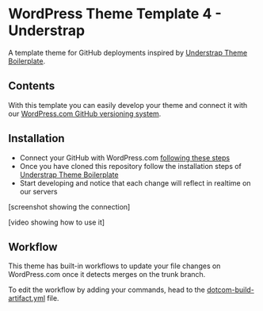 # WordPress Theme Template 4 - Understrap

A template theme for GitHub deployments inspired by [Understrap Theme Boilerplate](https://github.com/understrap/understrap).

## Contents

With this template you can easily develop your theme and connect it with our [WordPress.com GitHub versioning system](https://wordpress.com/support/deploy-from-github-workflow).

## Installation

- Connect your GitHub with WordPress.com [following these steps](https://wordpress.com/support/deploy-from-github-workflow)
- Once you have cloned this repository follow the installation steps of [Understrap Theme Boilerplate](https://github.com/understrap/understrap)
- Start developing and notice that each change will reflect in realtime on our servers

[screenshot showing the connection]

[video showing how to use it]

## Workflow

This theme has built-in workflows to update your file changes on WordPress.com once it detects merges on the trunk branch.

To edit the workflow by adding your commands, head to the [dotcom-build-artifact.yml](./.github/workflows/dotcom-build-artifact.yml) file.
